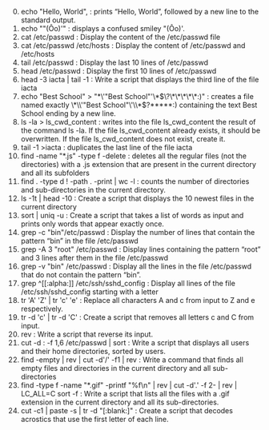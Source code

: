 0. echo "Hello, World", : prints “Hello, World”, followed by a new line to the standard output.
1. echo "\"(Ôo)'" : displays a confused smiley "(Ôo)'.
2. cat /etc/passwd : Display the content of the /etc/passwd file
3. cat /etc/passwd /etc/hosts : Display the content of /etc/passwd and /etc/hosts
4. tail /etc/passwd : Display the last 10 lines of /etc/passwd
5. head /etc/passwd : Display the first 10 lines of /etc/passwd
6. head -3 iacta | tail -1 : Write a script that displays the third line of the file iacta
7. echo "Best School" > "\*\\\'\"Best School\"\'\\\*$\?\*\*\*\*\*:)" :  creates a file named exactly \*\\'"Best School"\'\\*$\?\*\*\*\*\*:) containing the text Best School ending by a new line.
8. ls -la > ls_cwd_content :  writes into the file ls_cwd_content the result of the command ls -la. If the file ls_cwd_content already exists, it should be overwritten. If the file ls_cwd_content does not exist, create it.
9.  tail -1 <iacta>>iacta : duplicates the last line of the file iacta
10. find -name "*.js" -type f -delete : deletes all the regular files (not the directories) with a .js extension that are present in the current directory and all its subfolders
11. find . -type d ! -path . -print | wc -l : counts the number of directories and sub-directories in the current directory.
12. ls -1t | head -10 : Create a script that displays the 10 newest files in the current directory
13. sort | uniq -u : Create a script that takes a list of words as input and prints only words that appear exactly once.
15. grep -c "bin"/etc/passwd : Display the number of lines that contain the pattern “bin” in the file /etc/passwd
16. grep -A 3 "root" /etc/passwd : Display lines containing the pattern “root” and 3 lines after them in the file /etc/passwd
17. grep -v "bin" /etc/passwd : Display all the lines in the file /etc/passwd that do not contain the pattern “bin”.
18. grep ^[[:alpha:]] /etc/ssh/sshd_config : Display all lines of the file /etc/ssh/sshd_config starting with a letter
19. tr 'A' 'Z' | tr 'c' 'e' : Replace all characters A and c from input to Z and e respectively.
20. tr -d 'c' | tr -d 'C' : Create a script that removes all letters c and C from input.
21. rev : Write a script that reverse its input.
22. cut -d : -f 1,6 /etc/passwd | sort : Write a script that displays all users and their home directories, sorted by users.
100. find -empty | rev | cut -d'/' -f1 | rev : Write a command that finds all empty files and directories in the current directory and all sub-directories
101. find -type f -name "*.gif" -printf "%f\n" | rev | cut -d'.' -f 2- | rev | LC_ALL=C sort -f : Write a script that lists all the files with a .gif extension in the current directory and all its sub-directories.
102. cut -c1 | paste -s | tr -d "[:blank:]" : Create a script that decodes acrostics that use the first letter of each line.

